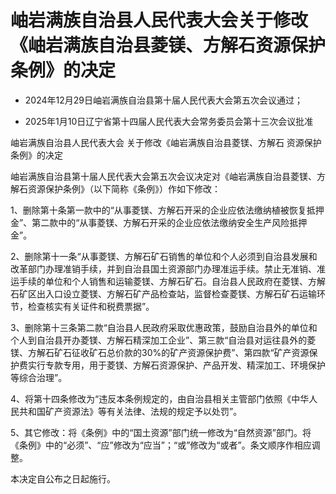 # 岫岩满族自治县人民代表大会关于修改《岫岩满族自治县菱镁、方解石资源保护条例》的决定

- 2024年12月29日岫岩满族自治县第十届人民代表大会第五次会议通过；

- 2025年1月10日辽宁省第十四届人民代表大会常务委员会第十三次会议批准

<!-- INFO END -->

岫岩满族自治县人民代表大会 关于修改《岫岩满族自治县菱镁、方解石 资源保护条例》的决定

岫岩满族自治县第十届人民代表大会第五次会议决定对《岫岩满族自治县菱镁、方解石资源保护条例》（以下简称《条例》）作如下修改：

1、删除第十条第一款中的“从事菱镁、方解石开采的企业应依法缴纳植被恢复抵押金”、第二款中的“从事菱镁、方解石开采的企业应依法缴纳安全生产风险抵押金”。

2、删除第十一条“从事菱镁、方解石矿石销售的单位和个人必须到自治县发展和改革部门办理准销手续，并到自治县国土资源部门办理准运手续。禁止无准销、准运手续的单位和个人销售和运输菱镁、方解石矿石。自治县人民政府在菱镁、方解石矿区出入口设立菱镁、方解石矿产品检查站，监督检查菱镁、方解石矿石运输环节，检查核实有关证件和税费票据”。

3、删除第十三条第二款“自治县人民政府采取优惠政策，鼓励自治县外的单位和个人到自治县开办菱镁、方解石精深加工企业”、第三款“自治县对运往县外的菱镁、方解石矿石征收矿石总价款的30%的矿产资源保护费”、第四款“矿产资源保护费实行专款专用，用于菱镁、方解石资源保护、产品开发、精深加工、环境保护等综合治理”。

4、将第十四条修改为“违反本条例规定的，由自治县相关主管部门依照《中华人民共和国矿产资源法》等有关法律、法规的规定予以处罚”。

5、其它修改：将《条例》中的“国土资源”部门统一修改为“自然资源”部门。将《条例》中的“必须”、“应”修改为“应当”；“或”修改为“或者”。条文顺序作相应调整。

本决定自公布之日起施行。
